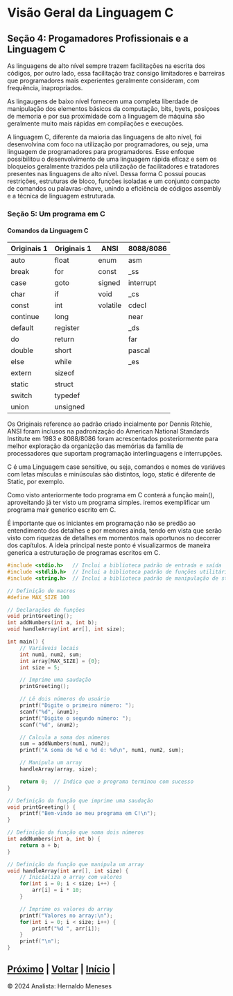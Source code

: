 # Visão Geral da Linguagem C

## Seção 4: Progamadores Profissionais e a Linguagem C

As linguagens de alto nível sempre trazem facilitações na escrita dos códigos, por outro lado, essa facilitação traz consigo limitadores e barreiras que programadores mais experientes geralmente consideram, com frequência, inapropriados.

As lingaugens de baixo nível fornecem uma completa liberdade de manipulação dos elementos básicos da computação, bits, byets, posiçoes de memoria e por sua proximidade com a linguagem de máquina são geralmente muito mais rápidas em compilações e execuções.

A linguagem C, diferente da maioria das linguagens de alto nível, foi desenvolvina com foco na utilização por programadores, ou seja, uma linguagem de programadores para programadores. Esse enfoque possibilitou o desenvolvimento de uma linguagem rápida eficaz e sem os bloqueios geralmente trazidos pela utilização de facilitadores e tratadores presentes nas linguagens de alto nível. Dessa forma C possui poucas restrições, estruturas de bloco, funções isoladas e um conjunto compacto de comandos ou palavras-chave, unindo a eficiência de códigos assembly e a técnica de linguagem estruturada.

### Seção 5: Um programa em C

#### Comandos da Linguagem C

| Originais 1 | Originais 1 | ANSI     | 8088/8086 |
|-------------|-------------|----------|-----------|
| auto      | float     | enum      | asm |
| break     | for       | const     | _ss  |
| case      | goto      | signed    | interrupt  |
| char      | if        | void      | _cs  |
| const     | int       | volatile  | cdecl  |
| continue  | long      |           | near  |
| default   | register  |   | _ds  |
| do        | return    |   | far  |
| double    | short     |   | pascal  |
| else      | while     |   | _es  |
| extern    | sizeof    |   |  |
| static    | struct    |   |  |
| switch    | typedef   |   |  |
| union     | unsigned  |   |  |


Os Originais reference ao padrão criado incialmente por Dennis Ritchie, ANSI foram inclusos na padronização do American National Standards Institute em 1983 e 8088/8086 foram acrescentados posteriormente para melhor exploração da organizção das memórias da família de processadores que suportam programação interlinguagens e interrupções.

C é uma Linguagem case sensitive, ou seja, comandos e nomes de variáves com letas mísculas e minúsculas são distintos, logo, static é diferente de Static, por exemplo.

Como visto anteriormente todo programa em C conterá a função main(), aproveitando já ter visto um programa simples.
iremos exemplificar um programa mair generico escrito em C.

É importante que os iniciantes em programação não se predão ao entendimento dos detalhes e por menores ainda, tendo em vista que serão visto com riquezas de detalhes em momentos mais oportunos no decorrer dos capítulos. A ideia principal neste ponto é visualizarmos de maneira generica a estruturação de programas escritos em C.

```c
#include <stdio.h>   // Inclui a biblioteca padrão de entrada e saída
#include <stdlib.h>  // Inclui a biblioteca padrão de funções utilitárias
#include <string.h>  // Inclui a biblioteca padrão de manipulação de strings

// Definição de macros
#define MAX_SIZE 100

// Declarações de funções
void printGreeting();
int addNumbers(int a, int b);
void handleArray(int arr[], int size);

int main() {
    // Variáveis locais
    int num1, num2, sum;
    int array[MAX_SIZE] = {0};
    int size = 5;

    // Imprime uma saudação
    printGreeting();

    // Lê dois números do usuário
    printf("Digite o primeiro número: ");
    scanf("%d", &num1);
    printf("Digite o segundo número: ");
    scanf("%d", &num2);

    // Calcula a soma dos números
    sum = addNumbers(num1, num2);
    printf("A soma de %d e %d é: %d\n", num1, num2, sum);

    // Manipula um array
    handleArray(array, size);

    return 0;  // Indica que o programa terminou com sucesso
}

// Definição da função que imprime uma saudação
void printGreeting() {
    printf("Bem-vindo ao meu programa em C!\n");
}

// Definição da função que soma dois números
int addNumbers(int a, int b) {
    return a + b;
}

// Definição da função que manipula um array
void handleArray(int arr[], int size) {
    // Inicializa o array com valores
    for(int i = 0; i < size; i++) {
        arr[i] = i * 10;
    }

    // Imprime os valores do array
    printf("Valores no array:\n");
    for(int i = 0; i < size; i++) {
        printf("%d ", arr[i]);
    }
    printf("\n");
}
```

[Próximo](https://github.com/HernaldoMeneses/C/blob/main/2-Cap%C3%ADtulo/2.1-Into.md) | [Voltar](https://github.com/HernaldoMeneses/C/blob/main/1-Cap%C3%ADtulo/1.1-Visao-Geral.md) |   [Início](https://github.com/HernaldoMeneses/C/tree/main) |
---

&copy; 2024 Analista: Hernaldo Meneses